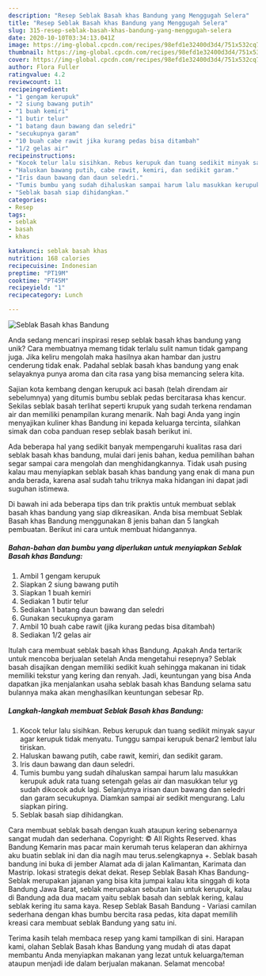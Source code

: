 ```yaml
---
description: "Resep Seblak Basah khas Bandung yang Menggugah Selera"
title: "Resep Seblak Basah khas Bandung yang Menggugah Selera"
slug: 315-resep-seblak-basah-khas-bandung-yang-menggugah-selera
date: 2020-10-10T03:34:13.041Z
image: https://img-global.cpcdn.com/recipes/98efd1e32400d3d4/751x532cq70/seblak-basah-khas-bandung-foto-resep-utama.jpg
thumbnail: https://img-global.cpcdn.com/recipes/98efd1e32400d3d4/751x532cq70/seblak-basah-khas-bandung-foto-resep-utama.jpg
cover: https://img-global.cpcdn.com/recipes/98efd1e32400d3d4/751x532cq70/seblak-basah-khas-bandung-foto-resep-utama.jpg
author: Flora Fuller
ratingvalue: 4.2
reviewcount: 11
recipeingredient:
- "1 gengam kerupuk"
- "2 siung bawang putih"
- "1 buah kemiri"
- "1 butir telur"
- "1 batang daun bawang dan seledri"
- "secukupnya garam"
- "10 buah cabe rawit jika kurang pedas bisa ditambah"
- "1/2 gelas air"
recipeinstructions:
- "Kocok telur lalu sisihkan. Rebus kerupuk dan tuang sedikit minyak sayur agar kerupuk tidak menyatu. Tunggu sampai kerupuk benar2 lembut lalu tiriskan."
- "Haluskan bawang putih, cabe rawit, kemiri, dan sedikit garam."
- "Iris daun bawang dan daun seledri."
- "Tumis bumbu yang sudah dihaluskan sampai harum lalu masukkan kerupuk aduk rata tuang setengah gelas air dan masukkan telur yg sudah dikocok aduk lagi. Selanjutnya irisan daun bawang dan seledri dan garam secukupnya. Diamkan sampai air sedikit mengurang. Lalu siapkan piring."
- "Seblak basah siap dihidangkan."
categories:
- Resep
tags:
- seblak
- basah
- khas

katakunci: seblak basah khas 
nutrition: 168 calories
recipecuisine: Indonesian
preptime: "PT19M"
cooktime: "PT45M"
recipeyield: "1"
recipecategory: Lunch

---
```



![Seblak Basah khas Bandung](https://img-global.cpcdn.com/recipes/98efd1e32400d3d4/751x532cq70/seblak-basah-khas-bandung-foto-resep-utama.jpg)

Anda sedang mencari inspirasi resep seblak basah khas bandung yang unik? Cara membuatnya memang tidak terlalu sulit namun tidak gampang juga. Jika keliru mengolah maka hasilnya akan hambar dan justru cenderung tidak enak. Padahal seblak basah khas bandung yang enak selayaknya punya aroma dan cita rasa yang bisa memancing selera kita.

Sajian kota kembang dengan kerupuk aci basah (telah direndam air sebelumnya) yang ditumis bumbu seblak pedas bercitarasa khas kencur. Sekilas seblak basah terlihat seperti krupuk yang sudah terkena rendaman air dan memiliki penampilan kurang menarik. Nah bagi Anda yang ingin menyajikan kuliner khas Bandung ini kepada keluarga tercinta, silahkan simak dan coba panduan resep seblak basah berikut ini.

Ada beberapa hal yang sedikit banyak mempengaruhi kualitas rasa dari seblak basah khas bandung, mulai dari jenis bahan, kedua pemilihan bahan segar sampai cara mengolah dan menghidangkannya. Tidak usah pusing kalau mau menyiapkan seblak basah khas bandung yang enak di mana pun anda berada, karena asal sudah tahu triknya maka hidangan ini dapat jadi suguhan istimewa.


Di bawah ini ada beberapa tips dan trik praktis untuk membuat seblak basah khas bandung yang siap dikreasikan. Anda bisa membuat Seblak Basah khas Bandung menggunakan 8 jenis bahan dan 5 langkah pembuatan. Berikut ini cara untuk membuat hidangannya.

<!--inarticleads1-->

##### Bahan-bahan dan bumbu yang diperlukan untuk menyiapkan Seblak Basah khas Bandung:

1. Ambil 1 gengam kerupuk
1. Siapkan 2 siung bawang putih
1. Siapkan 1 buah kemiri
1. Sediakan 1 butir telur
1. Sediakan 1 batang daun bawang dan seledri
1. Gunakan secukupnya garam
1. Ambil 10 buah cabe rawit (jika kurang pedas bisa ditambah)
1. Sediakan 1/2 gelas air


Itulah cara membuat seblak basah khas Bandung. Apakah Anda tertarik untuk mencoba berjualan setelah Anda mengetahui resepnya? Seblak basah disajikan dengan memiliki sedikit kuah sehingga makanan ini tidak memiliki tekstur yang kering dan renyah. Jadi, keuntungan yang bisa Anda dapatkan jika menjalankan usaha seblak basah khas Bandung selama satu bulannya maka akan menghasilkan keuntungan sebesar Rp. 

<!--inarticleads2-->

##### Langkah-langkah membuat Seblak Basah khas Bandung:

1. Kocok telur lalu sisihkan. Rebus kerupuk dan tuang sedikit minyak sayur agar kerupuk tidak menyatu. Tunggu sampai kerupuk benar2 lembut lalu tiriskan.
1. Haluskan bawang putih, cabe rawit, kemiri, dan sedikit garam.
1. Iris daun bawang dan daun seledri.
1. Tumis bumbu yang sudah dihaluskan sampai harum lalu masukkan kerupuk aduk rata tuang setengah gelas air dan masukkan telur yg sudah dikocok aduk lagi. Selanjutnya irisan daun bawang dan seledri dan garam secukupnya. Diamkan sampai air sedikit mengurang. Lalu siapkan piring.
1. Seblak basah siap dihidangkan.


Cara membuat seblak basah dengan kuah ataupun kering sebenarnya sangat mudah dan sederhana. Copyright: © All Rights Reserved. khas Bandung Kemarin mas pacar main kerumah terus kelaperan dan akhirnya aku buatin seblak ini dan dia nagih mau terus.selengkapnya +. Seblak basah bandung ini buka di jember Alamat ada di jalan Kalimantan, Karimata dan Mastrip. lokasi strategis dekat dekat. Resep Seblak Basah Khas Bandung- Seblak merupakan jajanan yang bisa kita jumpai kalau kita singgah di kota Bandung Jawa Barat, seblak merupakan sebutan lain untuk kerupuk, kalau di Bandung ada dua macam yaitu seblak basah dan seblak kering, kalau seblak kering itu sama kaya. Resep Seblak Basah Bandung - Variasi camilan sederhana dengan khas bumbu bercita rasa pedas, kita dapat memilih kreasi cara membuat seblak Bandung yang satu ini. 

Terima kasih telah membaca resep yang kami tampilkan di sini. Harapan kami, olahan Seblak Basah khas Bandung yang mudah di atas dapat membantu Anda menyiapkan makanan yang lezat untuk keluarga/teman ataupun menjadi ide dalam berjualan makanan. Selamat mencoba!

